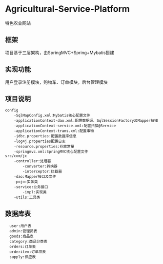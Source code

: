 # Agricultural-Service-Platform
特色农业网站
## 框架  
项目基于三层架构，由SpringMVC+Spring+Mybatis搭建  
## 实现功能  
用户登录注册模块，购物车、订单模块，后台管理模块  
## 项目说明  
```
config  
    -SqlMapConfig.xml:Mybatis核心配置文件  
    -applicationContext-dao.xml:配置数据源、SqlSessionFactory及Mapper扫描  
    -applicationContext-service.xml:配置扫描@Service  
    -applicationContext-trans.xml:配置事物  
    -jdbc.properties:配置数据库信息  
    -log4j.properties配置日志  
    -resource.properties:存放常量  
    -springmvc.xml:SpringMVC核心配置文件    
src/com/jc  
    -controller:处理器  
        -converter:转换器   
        -interceptor:拦截器  
    -dao:Mapper接口及文件  
    -pojo:实体类  
    -service:业务接口  
        -impl:实现类  
    -utils:工具类  
```  
## 数据库表  
```  
  user:用户表  
  admin:管理员表  
  goods:商品表  
  category:商品分类表  
  orders:订单表  
  orderitem:订单项表  
  supply:供应表  
```

  



